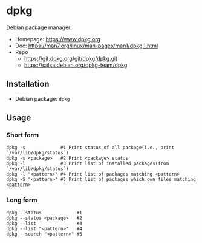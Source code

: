 # dpkg

Debian package manager.

- Homepage: <https://www.dpkg.org>
- Doc: <https://man7.org/linux/man-pages/man1/dpkg.1.html>
- Repo
  - <https://git.dpkg.org/git/dpkg/dpkg.git>
  - <https://salsa.debian.org/dpkg-team/dpkg>

## Installation

- Debian package: `dpkg`

## Usage

### Short form

```text
dpkg -s             #1 Print status of all package(i.e., print `/var/lib/dpkg/status`)
dpkg -s <package>   #2 Print <package> status
dpkg -l             #3 Print list of installed packages(from `/var/lib/dpkg/status`)
dpkg -l "<pattern>" #4 Print list of packages matching <pattern>
dpkg -S "<pattern>" #5 Print list of packages which own files matching <pattern>
```

### Long form

```text
dpkg --status             #1
dpkg --status <package>   #2
dpkg --list               #3
dpkg --list "<pattern>"   #4
dpkg --search "<pattern>" #5
```
